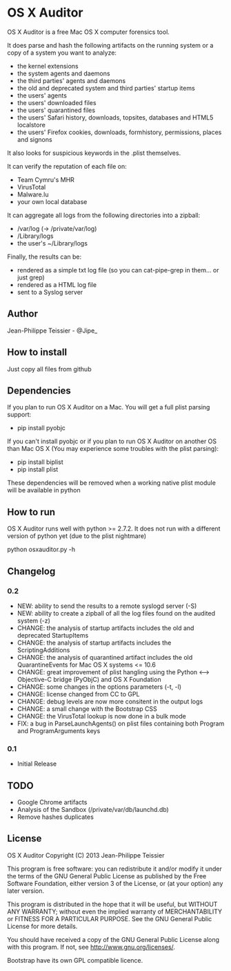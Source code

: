 # OS X Auditor

OS X Auditor is a free Mac OS X computer forensics tool.

It does parse and hash the following artifacts on the running system or a copy of a system you want to analyze:
 * the kernel extensions
 * the system agents and daemons
 * the third parties' agents and daemons
 * the old and deprecated system and third parties' startup items
 * the users' agents
 * the users' downloaded files
 * the users' quarantined files
 * the users' Safari history, downloads, topsites, databases and HTML5 localstore
 * the users' Firefox cookies, downloads, formhistory, permissions, places and  signons

It also looks for suspicious keywords in the .plist themselves.
 
It can verify the reputation of each file on:
 * Team Cymru's MHR 
 * VirusTotal
 * Malware.lu
 * your own local database

It can aggregate all logs from the following directories into a zipball:
 * /var/log (-> /private/var/log)
 * /Library/logs
 * the user's ~/Library/logs

Finally, the results can be:
 * rendered as a simple txt log file (so you can cat-pipe-grep in them… or just grep)
 * rendered as a HTML log file
 * sent to a Syslog server

## Author

Jean-Philippe Teissier - @Jipe_ 

## How to install

Just copy all files from github

## Dependencies

If you plan to run OS X Auditor on a Mac. You will get a full plist parsing support:
 * pip install pyobjc 

If you can't install pyobjc or if you plan to run OS X Auditor on another OS than Mac OS X (You may experience some troubles with the plist parsing):
 * pip install biplist
 * pip install plist

These dependencies will be removed when a working native plist module will be available in python

## How to run

OS X Auditor runs well with python >= 2.7.2. It does not run with a different version of python yet (due to the plist nightmare)

python osxauditor.py -h

## Changelog

### 0.2 
 * NEW: ability to send the results to a remote syslogd server (-S)
 * NEW: ability to create a zipball of all the log files found on the audited system (-z)
 * CHANGE: the analysis of startup artifacts includes the old and deprecated StartupItems
 * CHANGE: the analysis of startup artifacts includes the ScriptingAdditions
 * CHANGE: the analysis of quarantined artifact includes the old QuarantineEvents for Mac OS X systems <= 10.6
 * CHANGE: great improvement of plist hangling using the Python ⟷ Objective-C bridge (PyObjC) and OS X Foundation
 * CHANGE: some changes in the options parameters (-t, -l)
 * CHANGE: license changed from CC to GPL
 * CHANGE: debug levels are now more consitent in the output logs
 * CHANGE: a small change with the Bootstrap CSS 
 * CHANGE: the VirusTotal lookup is now done in a bulk mode
 * FIX: a bug in ParseLaunchAgents() on plist files containing both Program and ProgramArguments keys

### 0.1
 * Initial Release

## TODO
 * Google Chrome artifacts
 * Analysis of the Sandbox (/private/var/db/launchd.db)
 * Remove hashes duplicates
 
## License

OS X Auditor
Copyright (C) 2013 Jean-Philippe Teissier

This program is free software: you can redistribute it and/or modify
it under the terms of the GNU General Public License as published by
the Free Software Foundation, either version 3 of the License, or
(at your option) any later version.

This program is distributed in the hope that it will be useful,
but WITHOUT ANY WARRANTY; without even the implied warranty of
MERCHANTABILITY or FITNESS FOR A PARTICULAR PURPOSE.  See the
GNU General Public License for more details.

You should have received a copy of the GNU General Public License
along with this program.  If not, see <http://www.gnu.org/licenses/>.

Bootstrap have its own GPL compatible licence.
